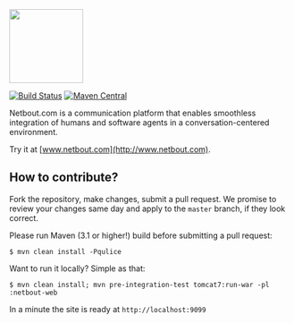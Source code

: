 <img src="http://img.netbout.com/logo.svg" width="132px"/>

[![Build Status](https://travis-ci.org/netbout/netbout.svg?branch=master)](https://travis-ci.org/netbout/netbout)
[![Maven Central](https://maven-badges.herokuapp.com/maven-central/com.netbout/netbout/badge.svg)](https://maven-badges.herokuapp.com/maven-central/com.netbout/netbout)

Netbout.com is a communication platform that enables smoothless integration
of humans and software agents in a conversation-centered environment.

Try it at [www.netbout.com](http://www.netbout.com).

## How to contribute?

Fork the repository, make changes, submit a pull request.
We promise to review your changes same day and apply to
the `master` branch, if they look correct.

Please run Maven (3.1 or higher!) build before submitting a pull request:

```
$ mvn clean install -Pqulice
```

Want to run it locally? Simple as that:

```
$ mvn clean install; mvn pre-integration-test tomcat7:run-war -pl :netbout-web
```

In a minute the site is ready at `http://localhost:9099`
